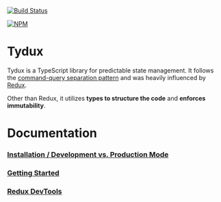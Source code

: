 [![Build Status](https://travis-ci.org/Tydux/Tydux.svg?branch=master)](https://travis-ci.org/Tydux/Tydux)

[![NPM](https://nodei.co/npm/tydux.png)](https://npmjs.org/package/tydux)

# Tydux

Tydux is a TypeScript library for predictable state management. It follows the [command-query separation pattern](https://en.wikipedia.org/wiki/Command%E2%80%93query_separation) and was heavily influenced by [Redux](https://github.com/reactjs/redux).

Other than Redux, it utilizes **types to structure the code** and **enforces immutability**.

# Documentation

### [Installation / Development vs. Production Mode](https://github.com/Tydux/Tydux/tree/master/doc/installation.md)

### [Getting Started](https://github.com/Tydux/Tydux/tree/master/doc/getting-started.md)

### [Redux DevTools](https://github.com/Tydux/Tydux/tree/master/doc/redux-devtools.md)


